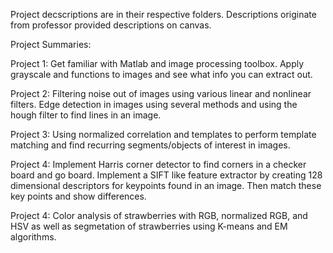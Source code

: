 Project decscriptions are in their respective folders. Descriptions originate from professor provided descriptions on canvas.

Project Summaries:

Project 1: Get familiar with Matlab and image processing toolbox. Apply grayscale and functions to images and see what info you can extract out.

Project 2: Filtering noise out of images using various linear and nonlinear filters. Edge detection in images using several methods and using the hough filter to find lines in an image.

Project 3: Using normalized correlation and templates to perform template matching and find recurring segments/objects of interest in images.

Project 4: Implement Harris corner detector to find corners in a checker board and go board. Implement a SIFT like feature extractor by creating 128 dimensional descriptors for keypoints found in an image. Then match these key points and show differences.

Project 4: Color analysis of strawberries with RGB, normalized RGB, and HSV as well as segmetation of strawberries using K-means and EM algorithms.
